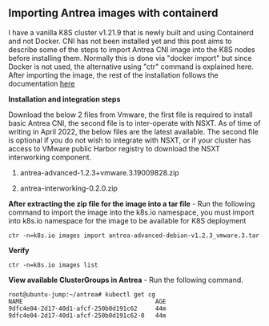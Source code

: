 ## Importing Antrea images with containerd

I have a vanilla K8S cluster v1.21.9 that is newly built and using Containerd and not Docker. CNI has not been installed yet and this post aims to describe some of the steps to import Antrea CNI image into the K8S nodes before installing them. Normally this is done via "docker import" but since Docker is not used, the alternative using "ctr" command is explained here. After importing the image, the rest of the installation follows the documentation [here](https://docs.vmware.com/en/VMware-NSX-T-Data-Center/3.2/administration/GUID-DFD8033B-22E2-4D7A-BD58-F68814ECDEB1.html)

**Installation and integration steps**

Download the below 2 files from Vmware, the first file is required to install basic Antrea CNI, the second file is to inter-operate with NSXT. As of time of writing in April 2022, the below files are the latest available. The second file is optional if you do not wish to integrate with NSXT, or if your cluster has access to VMware public Harbor registry to download the NSXT interworking component.


1. antrea-advanced-1.2.3+vmware.3.19009828.zip

2. antrea-interworking-0.2.0.zip


**After extracting the zip file for the image into a tar file** - Run the following command to import the image into the k8s.io namespace, you must import into k8s.io namespace for the image to be available for K8S deployment

<pre><code>ctr -n=k8s.io images import antrea-advanced-debian-v1.2.3_vmware.3.tar
</code></pre>


**Verify** 

<pre><code>ctr -n=k8s.io images list</code></pre>


**View available ClusterGroups in Antrea** - Run the following command.

<pre><code>root@ubuntu-jump:~/antrea# kubectl get cg
NAME                                     AGE
9dfc4e04-2d17-40d1-afcf-250b0d191c62     44m
9dfc4e04-2d17-40d1-afcf-250b0d191c62-0   44m</code></pre>
